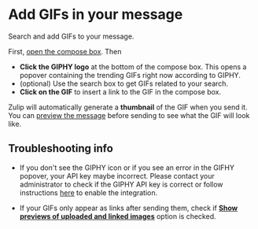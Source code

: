 # Add GIFs in your message

Search and add GIFs to your message.

First, [open the compose box](/help/open-the-compose-box). Then

* **Click the GIPHY logo** at the bottom of the compose box. This opens
a popover containing the trending GIFs right now according to GIPHY.
* (optional) Use the search box to get GIFs related to your search.
* **Click on the GIF** to insert a link to the GIF in the compose box.


Zulip will automatically generate a **thumbnail** of the GIF when you send
it. You can
[preview the message](/help/preview-your-message-before-sending) before
sending to see what the GIF will look like.

## Troubleshooting info

* If you don't see the GIPHY icon or if you see an error in the GIFHY popover,
your API key maybe incorrect. Please contact your administrator to check if
the GIPHY API key is correct or follow instructions
[here](https://zulip.readthedocs.io/en/latest/production/giphy-gif-integration.html) to enable the integration.

* If your GIFs only appear as links after sending them, check if
[**Show previews of uploaded and linked images**](/help/allow-image-link-previews)
option is checked.
